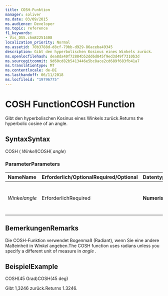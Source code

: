 ```yaml
---
title: COSH-Funktion
manager: soliver
ms.date: 03/09/2015
ms.audience: Developer
ms.topic: reference
f1_keywords:
- Vis_DSS.chm82251408
localization_priority: Normal
ms.assetid: 70b3788d-d8cf-79bb-d929-86aceba49345
description: Gibt den hyperbolischen Kosinus eines Winkels zurück.
ms.openlocfilehash: dea8da40f72884b52dd6d845f9ed3d49f7310b3d
ms.sourcegitcommit: 9d60cd82b5413446e5bc8ace2cd689f683fb41a7
ms.translationtype: MT
ms.contentlocale: de-DE
ms.lasthandoff: 06/11/2018
ms.locfileid: "19796775"
---
```

# <a name="cosh-function"></a><span data-ttu-id="22ccc-103">COSH Function</span><span class="sxs-lookup"><span data-stu-id="22ccc-103">COSH Function</span></span>

<span data-ttu-id="22ccc-104">Gibt den hyperbolischen Kosinus eines Winkels zurück.</span><span class="sxs-lookup"><span data-stu-id="22ccc-104">Returns the hyperbolic cosine of an angle.</span></span>
  
## <a name="syntax"></a><span data-ttu-id="22ccc-105">Syntax</span><span class="sxs-lookup"><span data-stu-id="22ccc-105">Syntax</span></span>

<span data-ttu-id="22ccc-106">COSH ( *Winkel*)</span><span class="sxs-lookup"><span data-stu-id="22ccc-106">COSH( *angle*)</span></span> 
  
### <a name="parameters"></a><span data-ttu-id="22ccc-107">Parameter</span><span class="sxs-lookup"><span data-stu-id="22ccc-107">Parameters</span></span>

|<span data-ttu-id="22ccc-108">**Name**</span><span class="sxs-lookup"><span data-stu-id="22ccc-108">**Name**</span></span>|<span data-ttu-id="22ccc-109">**Erforderlich/Optional**</span><span class="sxs-lookup"><span data-stu-id="22ccc-109">**Required/Optional**</span></span>|<span data-ttu-id="22ccc-110">**Datentyp**</span><span class="sxs-lookup"><span data-stu-id="22ccc-110">**Data Type**</span></span>|<span data-ttu-id="22ccc-111">**Beschreibung**</span><span class="sxs-lookup"><span data-stu-id="22ccc-111">**Description**</span></span>|
|:-----|:-----|:-----|:-----|
| <span data-ttu-id="22ccc-112">_Winkel_</span><span class="sxs-lookup"><span data-stu-id="22ccc-112">_angle_</span></span> <br/> |<span data-ttu-id="22ccc-113">Erforderlich</span><span class="sxs-lookup"><span data-stu-id="22ccc-113">Required</span></span>  <br/> |<span data-ttu-id="22ccc-114">**Numerische**</span><span class="sxs-lookup"><span data-stu-id="22ccc-114">**Numeric**</span></span> <br/> |<span data-ttu-id="22ccc-115">Der Winkel, dessen hyperbolischer Kosinus abgerufen werden soll.</span><span class="sxs-lookup"><span data-stu-id="22ccc-115">The angle of which to get the hyperbolic cosine.</span></span>  <br/> |
   
## <a name="remarks"></a><span data-ttu-id="22ccc-116">Bemerkungen</span><span class="sxs-lookup"><span data-stu-id="22ccc-116">Remarks</span></span>

<span data-ttu-id="22ccc-117">Die COSH-Funktion verwendet Bogenmaß (Radiant), wenn Sie eine andere Maßeinheit in *Winkel* angeben.</span><span class="sxs-lookup"><span data-stu-id="22ccc-117">The COSH function uses radians unless you specify a different unit of measure in  *angle*  .</span></span> 
  
## <a name="example"></a><span data-ttu-id="22ccc-118">Beispiel</span><span class="sxs-lookup"><span data-stu-id="22ccc-118">Example</span></span>

<span data-ttu-id="22ccc-119">COSH(45 Grad)</span><span class="sxs-lookup"><span data-stu-id="22ccc-119">COSH(45 deg)</span></span> 
  
<span data-ttu-id="22ccc-120">Gibt 1,3246 zurück.</span><span class="sxs-lookup"><span data-stu-id="22ccc-120">Returns 1.3246.</span></span> 
  

